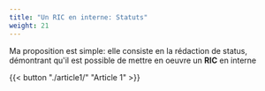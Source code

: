 ```yaml
---
title: "Un RIC en interne: Statuts"
weight: 21
---
```


Ma proposition est simple: elle consiste en la rédaction de status, démontrant qu'il est possible de mettre en oeuvre un __RIC__ en interne

{{< button "./article1/" "Article 1" >}}
